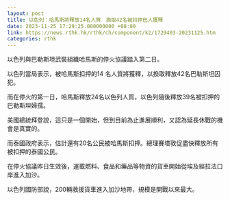 ```yaml
---
layout: post
title: 以色列：哈馬斯將釋放14名人質　換取42名被扣押巴人獲釋
date: 2023-11-25 17:29:25.000000000 +08:00
link: https://news.rthk.hk/rthk/ch/component/k2/1729403-20231125.htm
categories: rthk
---
```


以色列與巴勒斯坦武裝組織哈馬斯的停火協議踏入第二日。

以色列當局表示，被哈馬斯扣押的14 名人質將獲釋，以換取釋放42名巴勒斯坦囚犯。

而在停火的第一日，哈馬斯釋放24名以色列人質，以色列隨後釋放39名被扣押的巴勒斯坦婦孺。

美國總統拜登說，這只是一個開始，但到目前為止進展順利，又認為延長休戰的機會是真實的。

而泰國政府表示，估計還有20名公民被哈馬斯扣押。總理賽塔敦促盡快釋放所有被扣押的泰國公民。

在停火協議昨日生效後，運載燃料、食品和藥品等物資的貨車開始從埃及經拉法口岸進入加沙。

以色列國防部說，200輛救援貨車進入加沙地帶，規模是開戰以來最大。
